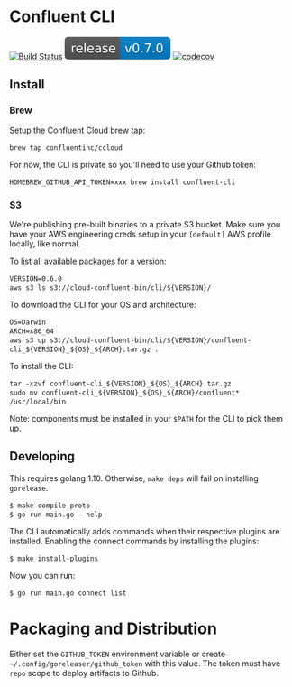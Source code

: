 # Confluent CLI

[![Build Status](https://semaphoreci.com/api/v1/projects/accef4bb-d1db-491f-b22e-0d438211c888/1992525/shields_badge.svg)](https://semaphoreci.com/confluent/cli)
![Release](release.svg)
[![codecov](https://codecov.io/gh/confluentinc/cli/branch/master/graph/badge.svg?token=67t1cdciLU)](https://codecov.io/gh/confluentinc/cli)

## Install

### Brew

Setup the Confluent Cloud brew tap:

    brew tap confluentinc/ccloud

For now, the CLI is private so you'll need to use your Github token:

    HOMEBREW_GITHUB_API_TOKEN=xxx brew install confluent-cli

### S3

We're publishing pre-built binaries to a private S3 bucket. Make sure you have your AWS
engineering creds setup in your `[default]` AWS profile locally, like normal.

To list all available packages for a version:

    VERSION=0.6.0
    aws s3 ls s3://cloud-confluent-bin/cli/${VERSION}/

To download the CLI for your OS and architecture:

    OS=Darwin
    ARCH=x86_64
    aws s3 cp s3://cloud-confluent-bin/cli/${VERSION}/confluent-cli_${VERSION}_${OS}_${ARCH}.tar.gz .

To install the CLI:

    tar -xzvf confluent-cli_${VERSION}_${OS}_${ARCH}.tar.gz
    sudo mv confluent-cli_${VERSION}_${OS}_${ARCH}/confluent* /usr/local/bin

Note: components must be installed in your `$PATH` for the CLI to pick them up.

## Developing

This requires golang 1.10. Otherwise, `make deps` will fail on installing `gorelease`.

```
$ make compile-proto
$ go run main.go --help
```

The CLI automatically adds commands when their respective plugins are installed. Enabling the connect
commands by installing the plugins:

```
$ make install-plugins
```

Now you can run:

```
$ go run main.go connect list
```

# Packaging and Distribution

Either set the `GITHUB_TOKEN` environment variable or create `~/.config/goreleaser/github_token`
with this value. The token must have `repo` scope to deploy artifacts to Github.

